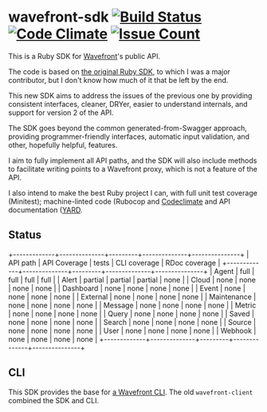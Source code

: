 # wavefront-sdk [![Build Status](https://travis-ci.org/snltd/wavefront-sdk.svg?branch=master)](https://travis-ci.org/snltd/wavefront-sdk) [![Code Climate](https://codeclimate.com/github/snltd/wavefront-sdk/badges/gpa.svg)](https://codeclimate.com/github/snltd/wavefront-sdk) [![Issue Count](https://codeclimate.com/github/snltd/wavefront-sdk/badges/issue_count.svg)](https://codeclimate.com/github/snltd/wavefront-sdk)

This is a Ruby SDK for [Wavefront](https://www.wavefront.com/)'s
public API.

The code is based on [the original Ruby
SDK](https://github.com/wavefrontHQ/ruby-client), to which I was a
major contributor, but I don't know how much of it that be left by
the end.

This new SDK aims to address the issues of the previous one by
providing consistent interfaces, cleaner, DRYer, easier to
understand internals, and support for version 2 of the API.

The SDK goes beyond the common generated-from-Swagger approach,
providing programmer-friendly interfaces, automatic input
validation, and other, hopefully helpful, features.

I aim to fully implement all API paths, and the SDK will also
include methods to facilitate writing points to a Wavefront proxy,
which is not a feature of the API.

I also intend to make the best Ruby project I can, with full unit
test coverage (Minitest); machine-linted code (Rubocop and
[Codeclimate](https://codeclimate.com/github/snltd/wavefront-sdk)
and API documentation ([YARD](http://yardoc.org/).

## Status

+-------------+--------------+---------+--------------+---------------+
| API path    | API Coverage | tests   | CLI coverage | RDoc coverage |
+-------------+--------------+---------+--------------+---------------+
| Agent       | full         | full    | full         | full          |
| Alert       | partial      | partial | partial      | none          |
| Cloud       | none         | none    | none         | none          |
| Dashboard   | none         | none    | none         | none          |
| Event       | none         | none    | none         | none          |
| External    | none         | none    | none         | none          |
| Maintenance | none         | none    | none         | none          |
| Message     | none         | none    | none         | none          |
| Metric      | none         | none    | none         | none          |
| Query       | none         | none    | none         | none          |
| Saved       | none         | none    | none         | none          |
| Search      | none         | none    | none         | none          |
| Source      | none         | none    | none         | none          |
| User        | none         | none    | none         | none          |
| Webhook     | none         | none    | none         | none          |
+-------------+--------------+---------+--------------+---------------+

## CLI

This SDK provides the base for [a Wavefront
CLI](https://github.com/snltd/wavefront-cli). The old
`wavefront-client` combined the SDK and CLI.
